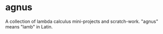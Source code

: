 # agnus

A collection of lambda calculus mini-projects and scratch-work. "agnus" means
"lamb" in Latin.




